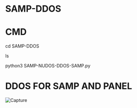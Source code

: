 # SAMP-DDOS

#    CMD

cd SAMP-DDOS

ls

python3 SAMP-NUDOS-DDOS-SAMP.py

# DDOS FOR SAMP AND PANEL
![Capture](https://user-images.githubusercontent.com/111334471/226247983-15c566e6-b48b-46aa-85ea-cf91117a7fa0.PNG)
